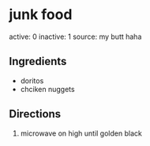 # junk food
active: 0
inactive: 1
source: my butt haha
## Ingredients
* doritos
* chciken nuggets
## Directions
1. microwave on high until golden black
